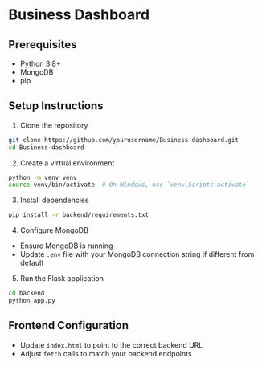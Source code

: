 # Business Dashboard

## Prerequisites
- Python 3.8+
- MongoDB
- pip

## Setup Instructions

1. Clone the repository
```bash
git clone https://github.com/yourusername/Business-dashboard.git
cd Business-dashboard
```

2. Create a virtual environment
```bash
python -m venv venv
source venv/bin/activate  # On Windows, use `venv\Scripts\activate`
```

3. Install dependencies
```bash
pip install -r backend/requirements.txt
```

4. Configure MongoDB
- Ensure MongoDB is running
- Update `.env` file with your MongoDB connection string if different from default

5. Run the Flask application
```bash
cd backend
python app.py
```

## Frontend Configuration
- Update `index.html` to point to the correct backend URL
- Adjust `fetch` calls to match your backend endpoints